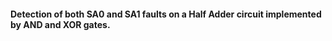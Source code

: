 #### Detection of both SA0 and SA1 faults on a Half Adder circuit implemented by AND and XOR gates. 
